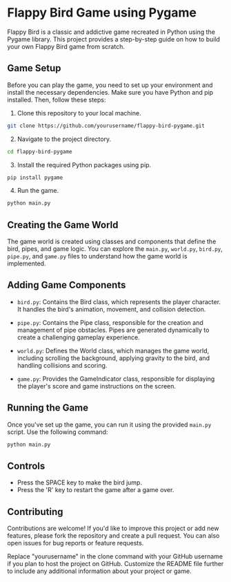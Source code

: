 

# Flappy Bird Game using Pygame

Flappy Bird is a classic and addictive game recreated in Python using the Pygame library. This project provides a step-by-step guide on how to build your own Flappy Bird game from scratch.


## Game Setup
Before you can play the game, you need to set up your environment and install the necessary dependencies. Make sure you have Python and pip installed. Then, follow these steps:

1. Clone this repository to your local machine. 

```bash
git clone https://github.com/yourusername/flappy-bird-pygame.git
```

2. Navigate to the project directory.

```bash
cd flappy-bird-pygame
```

3. Install the required Python packages using pip.

```bash
pip install pygame
```

4. Run the game.

```bash
python main.py
```

## Creating the Game World
The game world is created using classes and components that define the bird, pipes, and game logic. You can explore the `main.py`, `world.py`, `bird.py`, `pipe.py`, and `game.py` files to understand how the game world is implemented.

## Adding Game Components
- `bird.py`: Contains the Bird class, which represents the player character. It handles the bird's animation, movement, and collision detection.

- `pipe.py`: Contains the Pipe class, responsible for the creation and management of pipe obstacles. Pipes are generated dynamically to create a challenging gameplay experience.

- `world.py`: Defines the World class, which manages the game world, including scrolling the background, applying gravity to the bird, and handling collisions and scoring.

- `game.py`: Provides the GameIndicator class, responsible for displaying the player's score and game instructions on the screen.

## Running the Game
Once you've set up the game, you can run it using the provided `main.py` script. Use the following command:

```bash
python main.py
```

## Controls
- Press the SPACE key to make the bird jump.
- Press the 'R' key to restart the game after a game over.

## Contributing
Contributions are welcome! If you'd like to improve this project or add new features, please fork the repository and create a pull request. You can also open issues for bug reports or feature requests.



Replace "yourusername" in the clone command with your GitHub username if you plan to host the project on GitHub. Customize the README file further to include any additional information about your project or game.
